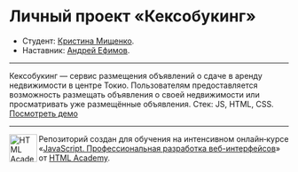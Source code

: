 # Личный проект «Кексобукинг»

* Студент: [Кристина Мищенко](https://up.htmlacademy.ru/javascript/25/user/959701).
* Наставник: [Андрей Ефимов](https://up.htmlacademy.ru/javascript/25/user/367335).

---

Кексобукинг — сервис размещения объявлений о сдаче в аренду недвижимости в центре Токио. Пользователям предоставляется возможность размещать объявления о своей недвижимости или просматривать уже размещённые объявления. Стек: JS, HTML, CSS.
[Посмотреть демо](https://doc-kristen.github.io/959701-keksobooking-25/)

---

<a href="https://htmlacademy.ru/intensive/javascript"><img align="left" width="50" height="50" alt="HTML Academy" src="https://up.htmlacademy.ru/static/img/intensive/javascript/logo-for-github-2.png"></a>

Репозиторий создан для обучения на интенсивном онлайн‑курсе «[JavaScript. Профессиональная разработка веб-интерфейсов](https://htmlacademy.ru/intensive/javascript)» от [HTML Academy](https://htmlacademy.ru).
